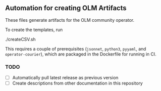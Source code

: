 ## Automation for creating OLM Artifacts

These files generate artifacts for the OLM community operator.

To create the templates, run

   ./createCSV.sh

This requires a couple of prerequisites (`jsonnet`, `python3`, `pyyaml`, and `operator-courier`), which are packaged in the Dockerfile for running in CI.

### TODO

- [ ] Automatically pull latest release as previous version
- [ ] Create descriptions from other documentation in this repository
